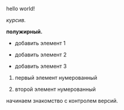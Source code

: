 hello world!

*курсив.*

**полужирный.**

* добавить элемент 1

* добавить элемент 2

* добавить элемент 3

1. первый элемент нумерованный 

2. второй элемент нумерованный 

начинаем знакомство с контролем версий.